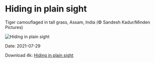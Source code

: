 # Hiding in plain sight

Tiger camouflaged in tall grass, Assam, India (© Sandesh Kadur/Minden Pictures)

![Hiding in plain sight](https://bing.com/th?id=OHR.PantheraTigris_EN-US9729163497_UHD.jpg&rf=LaDigue_UHD.jpg&pid=hp&w=1024&h=576)

Date: 2021-07-29

Download 4k: [Hiding in plain sight](https://bing.com/th?id=OHR.PantheraTigris_EN-US9729163497_UHD.jpg&rf=LaDigue_UHD.jpg&pid=hp&w=3840&h=2160)

